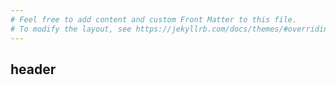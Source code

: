 ```yaml
---
# Feel free to add content and custom Front Matter to this file.
# To modify the layout, see https://jekyllrb.com/docs/themes/#overriding-theme-defaults
---
```


## header